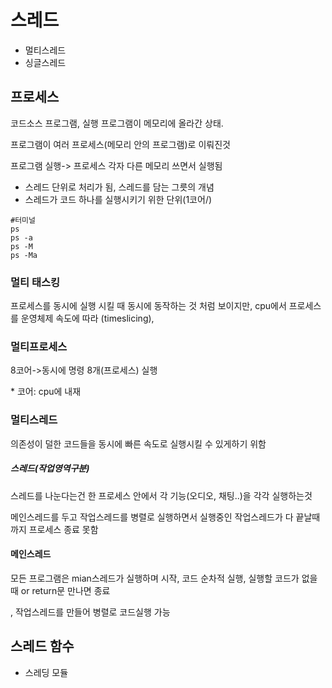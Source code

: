 # 스레드

- 멀티스레드 
- 싱글스레드

## 프로세스

코드소스 프로그램, 실행 프로그램이 메모리에 올라간 상태.

프로그램이 여러 프로세스(메모리 안의 프로그램)로 이뤄진것

프로그램 실행-> 프로세스 각자 다른 메모리 쓰면서 실행됨

- 스레드 단위로 처리가 됨, 스레드를 담는 그릇의 개념
- 스레드가 코드 하나를 실행시키기 위한 단위(1코어/)

~~~ 
#터미널
ps
ps -a
ps -M 
ps -Ma
~~~

### 멀티 태스킹

프로세스를 동시에 실행 시킬 때 동시에 동작하는 것 처럼 보이지만, cpu에서 프로세스를 운영체제 속도에 따라 (timeslicing), 

### 멀티프로세스

8코어->동시에 명령 8개(프로세스) 실행

\* 코어: cpu에 내재

### 멀티스레드

의존성이 덜한 코드들을 동시에 빠른 속도로 실행시킬 수 있게하기 위함

##### 스레드(작업영역구분)

스레드를 나눈다는건 한 프로세스 안에서 각 기능(오디오, 채팅..)을 각각 실행하는것

메인스레드를 두고 작업스레드를 병렬로 실행하면서 실행중인 작업스레드가 다 끝날때 까지 프로세스 종료 못함

#### 메인스레드

모든 프로그램은 mian스레드가 실행하며 시작, 코드 순차적 실행, 실행할 코드가 없을때 or return문 만나면 종료

, 작업스레드를 만들어 병렬로 코드실행 가능

## 스레드 함수

- 스레딩 모듈

  